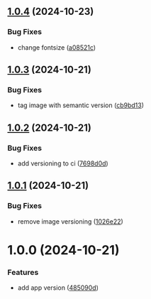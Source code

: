 ## [1.0.4](https://github.com/Khumozin/devsecops-app/compare/v1.0.3...v1.0.4) (2024-10-23)


### Bug Fixes

* change fontsize ([a08521c](https://github.com/Khumozin/devsecops-app/commit/a08521c9032afe3cd862bbd5147db981863fa299))

## [1.0.3](https://github.com/Khumozin/devsecops-app/compare/v1.0.2...v1.0.3) (2024-10-21)


### Bug Fixes

* tag image with semantic version ([cb9bd13](https://github.com/Khumozin/devsecops-app/commit/cb9bd130f58fa3a3f57c265ef98cdd4363701a01))

## [1.0.2](https://github.com/Khumozin/devsecops-app/compare/v1.0.1...v1.0.2) (2024-10-21)


### Bug Fixes

* add versioning to ci ([7698d0d](https://github.com/Khumozin/devsecops-app/commit/7698d0d560245742be7d10d73c1223b8223e706a))

## [1.0.1](https://github.com/Khumozin/devsecops-app/compare/v1.0.0...v1.0.1) (2024-10-21)


### Bug Fixes

* remove image versioning ([1026e22](https://github.com/Khumozin/devsecops-app/commit/1026e22348f944fa9f41f50177ba3a7757c854dd))

# 1.0.0 (2024-10-21)


### Features

* add app version ([485090d](https://github.com/Khumozin/devsecops-app/commit/485090d5c04b7c4e425ac18411a3f24f820075d6))
